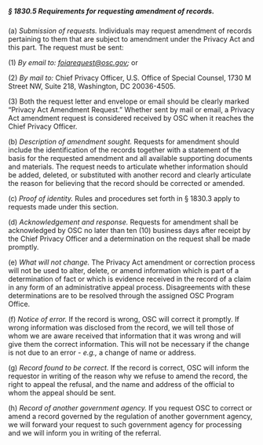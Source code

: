 ##### § 1830.5 Requirements for requesting amendment of records. #####

(a) *Submission of requests.* Individuals may request amendment of records pertaining to them that are subject to amendment under the Privacy Act and this part. The request must be sent:

(1) *By email to: foiarequest@osc.gov;* or

(2) *By mail to:* Chief Privacy Officer, U.S. Office of Special Counsel, 1730 M Street NW, Suite 218, Washington, DC 20036-4505.

(3) Both the request letter and envelope or email should be clearly marked “Privacy Act Amendment Request.” Whether sent by mail or email, a Privacy Act amendment request is considered received by OSC when it reaches the Chief Privacy Officer.

(b) *Description of amendment sought.* Requests for amendment should include the identification of the records together with a statement of the basis for the requested amendment and all available supporting documents and materials. The request needs to articulate whether information should be added, deleted, or substituted with another record and clearly articulate the reason for believing that the record should be corrected or amended.

(c) *Proof of identity.* Rules and procedures set forth in § 1830.3 apply to requests made under this section.

(d) *Acknowledgement and response.* Requests for amendment shall be acknowledged by OSC no later than ten (10) business days after receipt by the Chief Privacy Officer and a determination on the request shall be made promptly.

(e) *What will not change.* The Privacy Act amendment or correction process will not be used to alter, delete, or amend information which is part of a determination of fact or which is evidence received in the record of a claim in any form of an administrative appeal process. Disagreements with these determinations are to be resolved through the assigned OSC Program Office.

(f) *Notice of error.* If the record is wrong, OSC will correct it promptly. If wrong information was disclosed from the record, we will tell those of whom we are aware received that information that it was wrong and will give them the correct information. This will not be necessary if the change is not due to an error - *e.g.,* a change of name or address.

(g) *Record found to be correct.* If the record is correct, OSC will inform the requestor in writing of the reason why we refuse to amend the record, the right to appeal the refusal, and the name and address of the official to whom the appeal should be sent.

(h) *Record of another government agency.* If you request OSC to correct or amend a record governed by the regulation of another government agency, we will forward your request to such government agency for processing and we will inform you in writing of the referral.